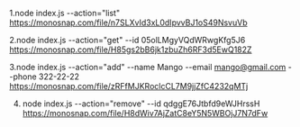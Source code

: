 1.node index.js --action="list"
https://monosnap.com/file/n7SLXvId3xL0dIpvvBJ1oS49NsvuVb

2.node index.js --action="get" --id 05olLMgyVQdWRwgKfg5J6
https://monosnap.com/file/H85gs2bB6jk1zbuZh6RF3d5EwQ182Z

3.node index.js --action="add" --name Mango --email mango@gmail.com --phone 322-22-22  
https://monosnap.com/file/zRFfMJKRoclcCL7M9jjZfC4232qMTj

4. node index.js --action="remove" --id qdggE76Jtbfd9eWJHrssH  
   https://monosnap.com/file/H8dWiv7AjZatC8eY5N5WBOjJ7N7dFw

